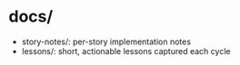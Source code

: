 ﻿# docs/

- story-notes/: per-story implementation notes
- lessons/: short, actionable lessons captured each cycle
